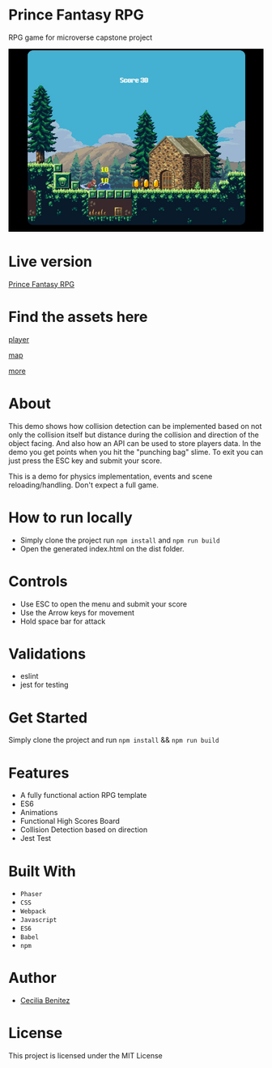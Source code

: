 
# Prince Fantasy RPG
RPG game for microverse capstone project

![Gameplay Screenshot](./app_screenshot.png)

# Live version

[Prince Fantasy RPG](https://confident-pike-0ca694.netlify.app/)

# Find the assets here
[player](https://rvros.itch.io/animated-pixel-hero)

[map](https://vnitti.itch.io/taiga-asset-pack)

[more](https://itch.io/game-assets/free)

# About 

This demo shows how collision detection can be implemented based on not only the collision itself but distance during the collision and direction of the object facing. And also how an API can be used to store players data. In the demo you get points when you hit the "punching bag" slime. To exit you can just press the ESC key and submit your score.

This is a demo for physics implementation, events and scene reloading/handling. Don't expect a full game.

# How to run locally

* Simply clone the project run `npm install` and `npm run build`
* Open the generated index.html on the dist folder. 


# Controls

* Use ESC to open the menu and submit your score
* Use the Arrow keys for movement
* Hold space bar for attack

# Validations

- eslint
- jest for testing

# Get Started

Simply clone the project and run `npm install` && `npm run build`


# Features

* A fully functional action RPG template
* ES6
* Animations
* Functional High Scores Board
* Collision Detection based on direction  
* Jest Test


# Built With

* `Phaser` 
* `CSS` 
* `Webpack` 
* `Javascript`
* `ES6`
* `Babel`
* `npm`


# Author

* [Cecilia Benitez](https://github.com/Ceci007)

# License

This project is licensed under the MIT License


